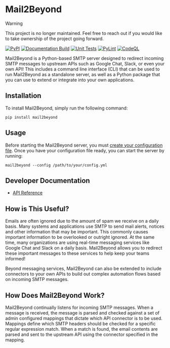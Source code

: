 Mail2Beyond
=========

> [!WARNING]
> This project is no longer maintained. Feel free to reach out if you would like to take ownership of the project going forward.

[![PyPI](https://github.com/soluna-studios/mail2beyond/actions/workflows/pypi.yml/badge.svg)](https://github.com/soluna-studios/mail2beyond/actions/workflows/pypi.yml)
[![Documentation Build](https://github.com/soluna-studios/mail2beyond/actions/workflows/documentation.yml/badge.svg)](https://github.com/soluna-studios/mail2beyond/actions/workflows/documentation.yml)
[![Unit Tests](https://github.com/soluna-studios/mail2beyond/actions/workflows/unittest.yml/badge.svg)](https://github.com/soluna-studios/mail2beyond/actions/workflows/unittest.yml)
[![PyLint](https://github.com/soluna-studios/mail2beyond/actions/workflows/pylint.yml/badge.svg)](https://github.com/soluna-studios/mail2beyond/actions/workflows/pylint.yml)
[![CodeQL](https://github.com/soluna-studios/mail2beyond/actions/workflows/codeql.yml/badge.svg)](https://github.com/soluna-studios/mail2beyond/actions/workflows/codeql.yml)

Mail2Beyond is a Python-based SMTP server designed to redirect incoming SMTP messages to upstream APIs such as
Google Chat, Slack, or even your own API! This includes a command line interface (CLI) that can be used to run
Mail2Beyond as a standalone server, as well as a Python package that you can use to extend or integrate into your own
applications. 

## Installation
To install Mail2Beyond, simply run the following command:
```
pip install mail2beyond
```

## Usage
Before starting the Mail2Beyond server, you must 
[create your configuration file](https://soluna-studios.github.io/mail2beyond/index.html#configuration). Once you have
your configuration file ready, you can start the server by running:
```
mail2beyond --config /path/to/your/config.yml
```

## Developer Documentation
- [API Reference](https://soluna-studios.github.io/mail2beyond/)

## How is This Useful? 
Emails are often ignored due to the amount of spam we receive on a daily basis. Many systems and applications use SMTP
to send mail alerts, notices and other information that may be important. This commonly causes important information to
be overlooked or outright ignored. At the same time, many organizations are using real-time messaging services like
Google Chat and Slack on a daily basis. Mail2Beyond allows you to redirect these important messages to these services
to help keep your teams informed!

Beyond messaging services, Mail2Beyond can also be extended to include connectors to your own APIs to build out complex
automation flows based on incoming SMTP messages.

## How Does Mail2Beyond Work?
Mail2Beyond continually listens for incoming SMTP messages. When a message is received, the message is parsed and checked
against a set of admin configured mappings that dictate which API connector is to be used. Mappings define which SMTP 
headers should be checked for a specific regular expression match. When a match is found, the email contents are parsed
and sent to the upstream API using the connector specified in the mapping.

